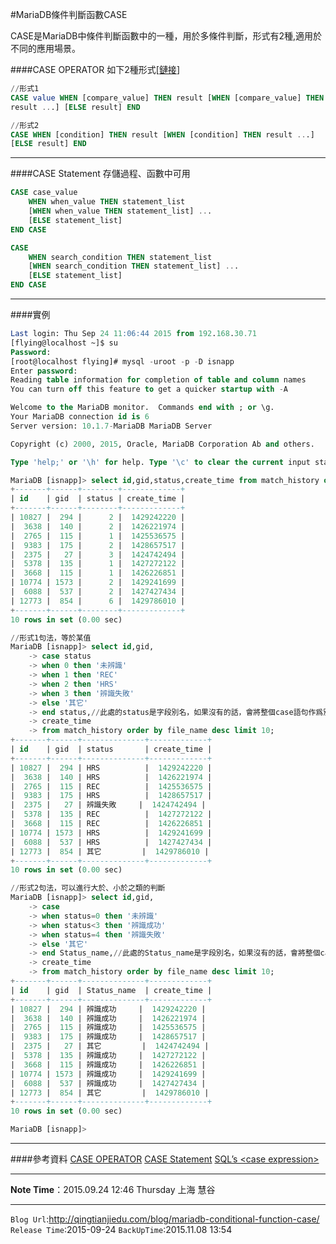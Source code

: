 #MariaDB條件判斷函數CASE

CASE是MariaDB中條件判斷函數中的一種，用於多條件判斷，形式有2種,適用於不同的應用場景。

####CASE OPERATOR
如下2種形式[[鏈接](https://mariadb.com/kb/en/mariadb/case-operator/)]

```sql
//形式1
CASE value WHEN [compare_value] THEN result [WHEN [compare_value] THEN
result ...] [ELSE result] END

//形式2
CASE WHEN [condition] THEN result [WHEN [condition] THEN result ...]
[ELSE result] END
```

---
####CASE Statement
存儲過程、函數中可用

```sql
CASE case_value
    WHEN when_value THEN statement_list
    [WHEN when_value THEN statement_list] ...
    [ELSE statement_list]
END CASE
```

```sql
CASE
    WHEN search_condition THEN statement_list
    [WHEN search_condition THEN statement_list] ...
    [ELSE statement_list]
END CASE
```

---
####實例

```sql
Last login: Thu Sep 24 11:06:44 2015 from 192.168.30.71
[flying@localhost ~]$ su
Password:
[root@localhost flying]# mysql -uroot -p -D isnapp
Enter password:
Reading table information for completion of table and column names
You can turn off this feature to get a quicker startup with -A

Welcome to the MariaDB monitor.  Commands end with ; or \g.
Your MariaDB connection id is 6
Server version: 10.1.7-MariaDB MariaDB Server

Copyright (c) 2000, 2015, Oracle, MariaDB Corporation Ab and others.

Type 'help;' or '\h' for help. Type '\c' to clear the current input statement.

MariaDB [isnapp]> select id,gid,status,create_time from match_history order by file_name desc limit 10;          
+-------+------+--------+-------------+
| id    | gid  | status | create_time |
+-------+------+--------+-------------+
| 10827 |  294 |      2 |  1429242220 |
|  3638 |  140 |      2 |  1426221974 |
|  2765 |  115 |      1 |  1425536575 |
|  9383 |  175 |      2 |  1428657517 |
|  2375 |   27 |      3 |  1424742494 |
|  5378 |  135 |      1 |  1427272122 |
|  3668 |  115 |      1 |  1426226851 |
| 10774 | 1573 |      2 |  1429241699 |
|  6088 |  537 |      2 |  1427427434 |
| 12773 |  854 |      6 |  1429786010 |
+-------+------+--------+-------------+
10 rows in set (0.00 sec)

//形式1句法，等於某值
MariaDB [isnapp]> select id,gid,
    -> case status
    -> when 0 then '未辨識'
    -> when 1 then 'REC'
    -> when 2 then 'HRS'
    -> when 3 then '辨識失敗'
    -> else '其它'
    -> end status,//此處的status是字段別名，如果沒有的話，會將整個case語句作爲別名
    -> create_time
    -> from match_history order by file_name desc limit 10;
+-------+------+--------------+-------------+
| id    | gid  | status       | create_time |
+-------+------+--------------+-------------+
| 10827 |  294 | HRS          |  1429242220 |
|  3638 |  140 | HRS          |  1426221974 |
|  2765 |  115 | REC          |  1425536575 |
|  9383 |  175 | HRS          |  1428657517 |
|  2375 |   27 | 辨識失敗     |  1424742494 |
|  5378 |  135 | REC          |  1427272122 |
|  3668 |  115 | REC          |  1426226851 |
| 10774 | 1573 | HRS          |  1429241699 |
|  6088 |  537 | HRS          |  1427427434 |
| 12773 |  854 | 其它         |  1429786010 |
+-------+------+--------------+-------------+
10 rows in set (0.00 sec)

//形式2句法，可以進行大於、小於之類的判斷
MariaDB [isnapp]> select id,gid,
    -> case
    -> when status=0 then '未辨識'
    -> when status<3 then '辨識成功'
    -> when status=4 then '辨識失敗'
    -> else '其它'
    -> end Status_name,//此處的Status_name是字段別名，如果沒有的話，會將整個case語句作爲別名
    -> create_time
    -> from match_history order by file_name desc limit 10;
+-------+------+--------------+-------------+
| id    | gid  | Status_name  | create_time |
+-------+------+--------------+-------------+
| 10827 |  294 | 辨識成功     |  1429242220 |
|  3638 |  140 | 辨識成功     |  1426221974 |
|  2765 |  115 | 辨識成功     |  1425536575 |
|  9383 |  175 | 辨識成功     |  1428657517 |
|  2375 |   27 | 其它         |  1424742494 |
|  5378 |  135 | 辨識成功     |  1427272122 |
|  3668 |  115 | 辨識成功     |  1426226851 |
| 10774 | 1573 | 辨識成功     |  1429241699 |
|  6088 |  537 | 辨識成功     |  1427427434 |
| 12773 |  854 | 其它         |  1429786010 |
+-------+------+--------------+-------------+
10 rows in set (0.00 sec)

MariaDB [isnapp]>
```

---
####參考資料
[CASE OPERATOR](https://mariadb.com/kb/en/mariadb/case-operator/)
[CASE Statement](https://mariadb.com/kb/en/mariadb/case-statement/)
[SQL’s &lt;case expression&gt;](https://mariadb.com/kb/en/sql-99/sqls-case-expression/)


---
**Note Time**：2015.09.24 12:46 Thursday 上海 慧谷

---

`Blog Url`:<http://qingtianjiedu.com/blog/mariadb-conditional-function-case/>
`Release Time`:2015-09-24
`BackUpTime`:2015.11.08 13:54

